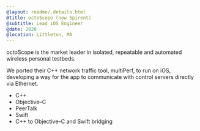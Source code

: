 ```yaml
---
@layout: readme/.details.html
@title: octoScope (now Spirent)
@subtitle: Lead iOS Engineer
@date: 2020
@location: Littleton, MA
---
```

octoScope is the market leader in isolated, repeatable and automated wireless
personal testbeds.

We ported their C++ network traffic tool, multiPerf, to run on iOS, developing a
way for the app to communicate with control servers directly via Ethernet.

- C++
- Objective–C
- PeerTalk
- Swift
- C++ to Objective–C and Swift bridging
